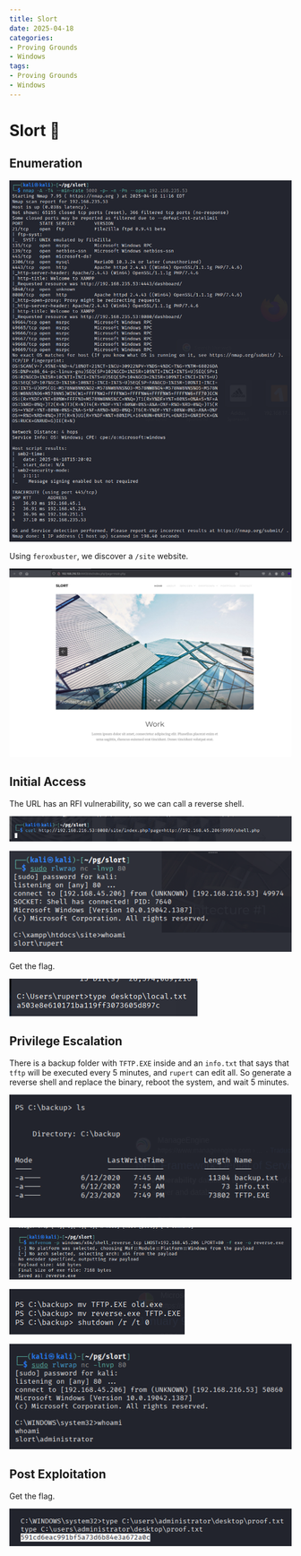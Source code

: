 ```yaml
---
title: Slort
date: 2025-04-18
categories:
- Proving Grounds
- Windows
tags:
- Proving Grounds
- Windows
---
```



# Slort 🔸
<!-- more -->

## Enumeration

![](../assets/Pasted%20image%2020250418172141.png)

Using `feroxbuster`, we discover a `/site` website.

![](../assets/Pasted%20image%2020250419011521.png)

## Initial Access

The URL has an RFI vulnerability, so we can call a reverse shell.

![](../assets/Pasted%20image%2020250419011558.png)

![](../assets/Pasted%20image%2020250419011617.png)

Get the flag.

![](../assets/Pasted%20image%2020250419011640.png)

## Privilege Escalation

There is a backup folder with `TFTP.EXE` inside and an `info.txt` that says that `tftp` will be executed every 5 minutes, and `rupert` can edit all. So generate a reverse shell and replace the binary, reboot the system, and wait 5 minutes.

![](../assets/Pasted%20image%2020250419015637.png)

![](../assets/Pasted%20image%2020250419015650.png)

![](../assets/Pasted%20image%2020250419015712.png)

![](../assets/Pasted%20image%2020250419015741.png)

## Post Exploitation

Get the flag.

![](../assets/Pasted%20image%2020250419015752.png)
